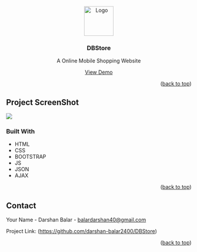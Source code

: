 <!-- Improved compatibility of back to top link: See: https://github.com/othneildrew/Best-README-Template/pull/73 -->
<a name="readme-top"></a>

<!-- PROJECT LOGO -->
<br />
<div align="center">
  <a href="https://github.com/othneildrew/Best-README-Template">
    <img src="https://res.cloudinary.com/dexratgkq/image/upload/v1661955615/logo_iea7d8.jpg" alt="Logo" width="80" height="80">
  </a>

  <h3 align="center">DBStore</h3>

  <p align="center">
    A Online Mobile Shopping Website
    <br />
  </p>
  <a href="https://9v8xqr3owrv3z7yzbjxhla.on.drv.tw/DarshanBalarFinalWebsite/WEBSITE/">View Demo</a>
</div>


<!-- ABOUT THE PROJECT -->

<p align="right">(<a href="#readme-top">back to top</a>)</p>

<!-- ABOUT THE PROJECT -->
## Project ScreenShot

<img src="https://res.cloudinary.com/dexratgkq/image/upload/v1661955749/screencapture-9v8xqr3owrv3z7yzbjxhla-on-drv-tw-DarshanBalarFinalWebsite-WEBSITE-2022-08-31-19_52_08_qttvio.png">

### Built With

* HTML
* CSS
* BOOTSTRAP
* JS
* JSON
* AJAX

<p align="right">(<a href="#readme-top">back to top</a>)</p>





<!-- CONTACT -->
## Contact

Your Name - Darshan Balar - balardarshan40@gmail.com

Project Link: (https://github.com/darshan-balar2400/DBStore)

<p align="right">(<a href="#readme-top">back to top</a>)</p>


